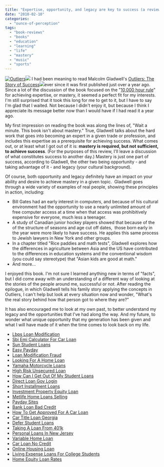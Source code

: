 ```yaml
---
title: "Expertise, opportunity, and legacy are key to success (a review of \"Outliers\")"
date: "2010-02-10"
categories: 
  - "ounce-of-perception"
tags: 
  - "book-reviews"
  - "books"
  - "education"
  - "learning"
  - "life"
  - "mastery"
  - "music"
  - "sports"
---
```


[![](images/outliers1.jpg "Outliers")](http://www.amazon.com/gp/product/0316017922?ie=UTF8&tag=gbrettmiller-20&linkCode=as2&camp=1789&creative=9325&creativeASIN=0316017922)![](http://www.assoc-amazon.com/e/ir?t=gbrettmiller-20&l=as2&o=1&a=0316017922) I had been meaning to read Malcolm Gladwell's [Outliers: The Story of Success](http://www.amazon.com/gp/product/0316017922?ie=UTF8&tag=gbrettmiller-20&linkCode=as2&camp=1789&creative=9325&creativeASIN=0316017922)![](http://www.assoc-amazon.com/e/ir?t=gbrettmiller-20&l=as2&o=1&a=0316017922)ever since it was first published just over a year ago. Since a lot of the discussion of the book focused on the "[10,000 hour rule](http://www.google.com/search?rlz=1C1CHMI_en-USUS291US357&sourceid=chrome&ie=UTF-8&q=10,000+hour+rule)" for achieving expertise, or mastery, it seemed a perfect fit for my interests. I'm still surprised that it took this long for me to get to it, but I have to say I'm glad that I waited. Not because I didn't enjoy it, but because I think I appreciate its message better now than I would have if I had read it a year ago.

My first impression on reading the book was along the lines of, "Wait a minute. This book isn't about mastery." True, Gladwell talks about the hard work that goes into becoming an expert in a given trade or profession, and includes this expertise as a prerequisite for achieving success. What comes out, or at least what I got out of it is: **mastery is required, but not sufficient, to achieve success**. (For the purposes of this review, I'll leave a discussion of what constitutes success to another day.) Mastery is just one part of success, according to Gladwell, the other two being opportunity - and taking advantage of it - and legacy (your cultural background).

Of course, both opportunity and legacy definitely have an impact on your ability and desire to achieve mastery in a given topic.  Gladwell goes through a wide variety of examples of real people, showing these principles in action, including:

- Bill Gates had an early interest in computers, and because of his cultural environment had the opportunity to use a nearly unlimited amount of free computer access at a time when that access was prohibitively expensive for everyone, much less a teenager.
- A study of Canadian junior hockey players showed that because of the of the structure of seasons and age cut off dates,  those born early in the year were more likely to have success. He applies this same process to Jewish lawyers in New York and other groups.
- In a chapter titled "Rice paddies and math tests", Gladwell explores how the differences in agriculture between Asia and the US have contributed to the differences in education systems and the conventional wisdom (you could say stereotype) that "Asian kids are good at math."
- And more...

I enjoyed this book. I'm not sure I learned anything new in terms of "facts", but I did come away with an understanding of a different way of looking at the stories of the people around me, successful or not. After reading the epilogue, in which Gladwell tells his family story applying the concepts in Outliers, I can't help but look at every situation now and wonder, "What's the real story behind how that person got to where they are?"

It has also encouraged me to look at my own past, to better understand my legacy and the opportunities that I've had along the way. And my future, to wonder what unique opportunity that my generation has been given and what I will have made of it when the time comes to look back on my life.

- [Lbps Loan Modification](http://usasportgroup.com/?Lbps-Loan-Modification)
- [Sbi Emi Calculator For Car Loan](http://usasportgroup.com/?Sbi-Emi-Calculator-For-Car-Loan)
- [Sun Student Loans](http://www.amarysia.gr/?Sun-Student-Loans)
- [Easy Payday](http://www.mariebo.org/?Easy-Payday)
- [Loan Modification Fraud](http://www.mariebo.org/?Loan-Modification-Fraud)
- [Looking For A Home Loan](http://www.mariebo.org/?Looking-For-A-Home-Loan)
- [Yamaha Motorcycle Loans](http://usasportgroup.com/?Yamaha-Motorcycle-Loans)
- [High Risk Unsecured Loan](http://www.mariebo.org/?High-Risk-Unsecured-Loan)
- [How Can I Get Out Of My Student Loans](http://www.mariebo.org/?How-Can-I-Get-Out-Of-My-Student-Loans)
- [Direct Loan Gov Login](http://gbbkolejka.pl/?Direct-Loan-Gov-Login)
- [Short Installment Loans](http://www.consejocafe.org/?Short-Installment-Loans)
- [Investment Property Equity Loan](http://www.mariebo.org/?Investment-Property-Equity-Loan)
- [Metlife Home Loans Selling](http://www.consejocafe.org/?Metlife-Home-Loans-Selling)
- [Payday Sites](http://www.mariebo.org/?Payday-Sites)
- [Bank Loan Bad Credit](http://gbbkolejka.pl/?Bank-Loan-Bad-Credit)
- [How To Get Approved For A Car Loan](http://www.amarysia.gr/?How-To-Get-Approved-For-A-Car-Loan)
- [Car Title Loan Georgia](http://www.mariebo.org/?Car-Title-Loan-Georgia)
- [Defer Student Loans](http://www.consejocafe.org/?Defer-Student-Loans)
- [Taking A Loan From 401k](http://www.amarysia.gr/?Taking-A-Loan-From-401k)
- [Personal Loans In New Jersey](http://usasportgroup.com/?Personal-Loans-In-New-Jersey)
- [Variable Home Loan](http://www.mariebo.org/?Variable-Home-Loan)
- [Car Loan No Credit](http://www.consejocafe.org/?Car-Loan-No-Credit)
- [Online Housing Loan](http://www.consejocafe.org/?Online-Housing-Loan)
- [Living Expense Loans For College Students](http://www.mariebo.org/?Living-Expense-Loans-For-College-Students)
- [Home Equity Loan Rates](http://www.consejocafe.org/?Home-Equity-Loan-Rates)
